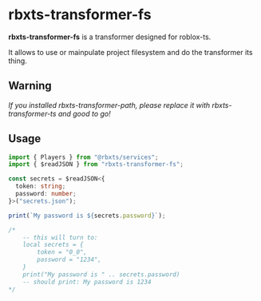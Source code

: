 # rbxts-transformer-fs

**rbxts-transformer-fs** is a transformer designed for roblox-ts.

It allows to use or mainpulate project filesystem and do the transformer its thing.

## Warning

_If you installed rbxts-transformer-path, please replace it with rbxts-transformer-ts and good to go!_

## Usage

```ts
import { Players } from "@rbxts/services";
import { $readJSON } from "rbxts-transformer-fs";

const secrets = $readJSON<{
  token: string;
  password: number;
}>("secrets.json");

print(`My password is ${secrets.password}`);

/*
	-- this will turn to:
	local secrets = {
		token = "0_0",
		password = "1234",
	}
	print("My password is " .. secrets.password)
	-- should print: My password is 1234
*/
```
